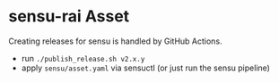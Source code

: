 # sensu-rai Asset

Creating releases for sensu is handled by GitHub Actions.

- run `./publish_release.sh v2.x.y`
- apply `sensu/asset.yaml` via sensuctl (or just run the sensu pipeline)
